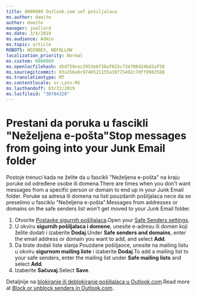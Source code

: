```yaml
---
title: 8000089 Outlook.com sef pošiljalaca
ms.author: daeite
author: daeite
manager: joallard
ms.date: 3/4/2019
ms.audience: Admin
ms.topic: article
ROBOTS: NOINDEX, NOFOLLOW
localization_priority: Normal
ms.custom: 8000089
ms.openlocfilehash: d5df59cec3953e6f36af025c734708424bd2af58
ms.sourcegitcommit: 03a156a9c9740521155a30775492c7dff0982588
ms.translationtype: MT
ms.contentlocale: sr-Latn-RS
ms.lasthandoff: 03/22/2019
ms.locfileid: "30784320"
---
```

# <a name="stop-messages-from-going-into-your-junk-email-folder"></a><span data-ttu-id="aeb38-102">Prestani da poruka u fascikli "Neželjena e-pošta"</span><span class="sxs-lookup"><span data-stu-id="aeb38-102">Stop messages from going into your Junk Email folder</span></span>

<span data-ttu-id="aeb38-103">Postoje trenuci kada ne želite da u fascikli "Neželjena e-pošta" na kraju poruke od određene osobe ili domena.</span><span class="sxs-lookup"><span data-stu-id="aeb38-103">There are times when you don't want messages from a specific person or domain to end up in your Junk Email folder.</span></span> <span data-ttu-id="aeb38-104">Poruke sa adresa ili domena na listi pouzdanih pošiljalaca nece da se preselimo u fasciklu "Neželjena e-pošta".</span><span class="sxs-lookup"><span data-stu-id="aeb38-104">Messages from addresses or domains on the safe senders list won't get moved to your Junk Email folder.</span></span>

1. <span data-ttu-id="aeb38-105">Otvorite [Postavke sigurnih pošiljalaca](https://go.microsoft.com/fwlink/?linkid=2035804).</span><span class="sxs-lookup"><span data-stu-id="aeb38-105">Open your [Safe Senders settings](https://go.microsoft.com/fwlink/?linkid=2035804).</span></span>
2. <span data-ttu-id="aeb38-106">U okviru **sigurnih pošiljalaca i domene**, unesite e-adresu ili domen koji želite dodati i izaberite **Dodaj**.</span><span class="sxs-lookup"><span data-stu-id="aeb38-106">Under **Safe senders and domains**, enter the email address or domain you want to add, and select **Add**.</span></span>
3. <span data-ttu-id="aeb38-107">Da biste dodali liste slanja Pouzdane pošiljaoce, unesite na mailing listu u okviru **sigurnom mailing liste** i izaberite **Dodaj**.</span><span class="sxs-lookup"><span data-stu-id="aeb38-107">To add a mailing list to your safe senders, enter the mailing list under **Safe mailing lists** and select **Add**.</span></span>
4. <span data-ttu-id="aeb38-108">Izaberite **Sačuvaj**.</span><span class="sxs-lookup"><span data-stu-id="aeb38-108">Select **Save**.</span></span>

<span data-ttu-id="aeb38-109">Detaljnije na [blokiranje ili deblokiranje pošiljalaca u Outlook.com](https://support.office.com/article/afba1c94-77bb-4f50-8b85-057cf52f4d5e).</span><span class="sxs-lookup"><span data-stu-id="aeb38-109">Read more at [Block or unblock senders in Outlook.com](https://support.office.com/article/afba1c94-77bb-4f50-8b85-057cf52f4d5e).</span></span>